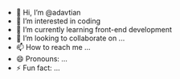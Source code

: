 - 👋 Hi, I’m @adavtian
- 👀 I’m interested in coding
- 🌱 I’m currently learning front-end development 
- 💞️ I’m looking to collaborate on ...
- 📫 How to reach me ...
- 😄 Pronouns: ...
- ⚡ Fun fact: ...

<!---
adavtian/adavtian is a ✨ special ✨ repository because its `README.md` (this file) appears on your GitHub profile.
You can click the Preview link to take a look at your changes.
--->
